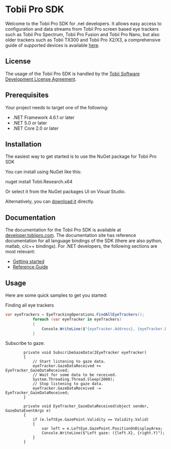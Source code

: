 # Tobii Pro SDK 

Welcome to the Tobii Pro SDK for .net developers. It allows easy access to configuration and data streams from Tobii Pro screen based eye trackers such as Tobii Pro Spectrum, Tobii Pro Fusion and Tobii Pro Nano, but also older trackers such as Tobii TX300 and Tobii Pro X2/X3, a comprehensive guide of supported devices is available [here](http://developer.tobiipro.com/tobiiprosdk/supportedeyetrackers.html).

## License

The usage of the Tobii Pro SDK is handled by the [Tobii Software Development License Agreement](license.md).

## Prerequisites

Your project needs to target one of the following:
* .NET Framework 4.6.1 or later
* .NET 5.0 or later
* .NET Core 2.0 or later

## Installation

The easiest way to get started is to use the NuGet package for Tobii Pro SDK

You can install using NuGet like this:

nuget install Tobii.Research.x64


Or select it from the NuGet packages UI on Visual Studio.

Alternatively, you can [download it](https://www.nuget.org/profiles/TobiiProSDK) directly.

## Documentation

The documentation for the Tobii Pro SDK is available at [developer.tobiipro.com](https://developer.tobiipro.com). The documentation site has reference documentation for all language bindings of the SDK (there are also python, matlab, c/c++ bindings). For .NET developers, the following sections are most relevant:

* [Getting started](http://developer.tobiipro.com/NET/dotnet-getting-started.html)
* [Reference Guide](http://developer.tobiipro.com/NET/dotnet-sdk-reference-guide.html)

## Usage

Here are some quick samples to get you started:

Finding all eye trackers
```csharp
var eyeTrackers = EyeTrackingOperations.FindAllEyeTrackers();
            foreach (var eyeTracker in eyeTrackers)
            {
                Console.WriteLine($"{eyeTracker.Address}, {eyeTracker.DeviceName}, {eyeTracker.Model}, {eyeTracker.SerialNumber}");
            }
```

Subscribe to gaze:
```
        private void SubscribeGazeData(IEyeTracker eyeTracker)
        {
            // Start listening to gaze data.
            eyeTracker.GazeDataReceived += EyeTracker_GazeDataReceived;
            // Wait for some data to be received.
            System.Threading.Thread.Sleep(2000);
            // Stop listening to gaze data.
            eyeTracker.GazeDataReceived -= EyeTracker_GazeDataReceived;
        }

        private void EyeTracker_GazeDataReceived(object sender, GazeDataEventArgs e)
        {
            if (e.leftEye.GazePoint.Validity == Validity.Valid)
            {
                var left = e.LeftEye.GazePoint.PositionOnDisplayArea;
                Console.WriteLine($"Left gaze: ({left.X}, {right.Y)");
            }
        }
```
